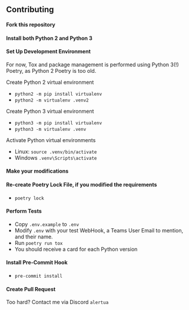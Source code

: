 ## Contributing

#### Fork this repository

#### Install both Python 2 and Python 3
#### Set Up Development Environment

For now, Tox and package management is performed using Python 3(!) Poetry, as Python 2 Poetry is too old.

Create Python 2 virtual environment
- `python2 -m pip install virtualenv`
- `python2 -m virtualenv .venv2`

Create Python 3 virtual environment
- `python3 -m pip install virtualenv`
- `python3 -m virtualenv .venv`

Activate Python virtual environments
- Linux: `source .venv/bin/activate`
- Windows `.venv\Scripts\activate`

#### Make your modifications

#### Re-create Poetry Lock File, if you modified the requirements
- `poetry lock`

#### Perform Tests
- Copy `.env.example` to `.env`
- Modify `.env` with your test WebHook, a Teams User Email to mention, and their name.
- Run `poetry run tox`
- You should receive a card for each Python version

#### Install Pre-Commit Hook
- `pre-commit install`

#### Create Pull Request

Too hard? Contact me via Discord `alertua`
